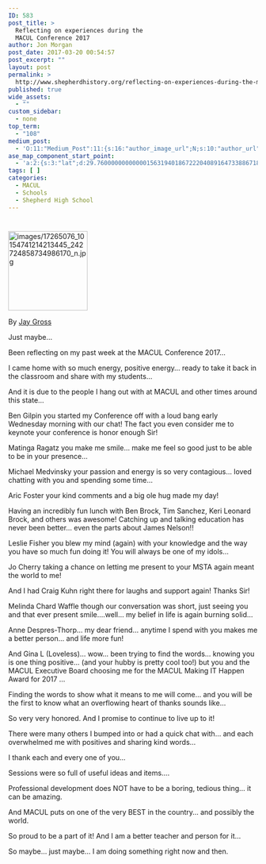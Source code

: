 ```yaml
---
ID: 583
post_title: >
  Reflecting on experiences during the
  MACUL Conference 2017
author: Jon Morgan
post_date: 2017-03-20 00:54:57
post_excerpt: ""
layout: post
permalink: >
  http://www.shepherdhistory.org/reflecting-on-experiences-during-the-macul-conference-2017/
published: true
wide_assets:
  - ""
custom_sidebar:
  - none
top_term:
  - "108"
medium_post:
  - 'O:11:"Medium_Post":11:{s:16:"author_image_url";N;s:10:"author_url";N;s:11:"byline_name";N;s:12:"byline_email";N;s:10:"cross_link";s:2:"no";s:2:"id";N;s:21:"follower_notification";s:3:"yes";s:7:"license";s:19:"all-rights-reserved";s:14:"publication_id";s:12:"881fb60cdbf3";s:6:"status";s:4:"none";s:3:"url";N;}'
ase_map_component_start_point:
  - 'a:2:{s:3:"lat";d:29.760000000000001563194018672220408916473388671875;s:3:"lng";d:-95.3799999999999954525264911353588104248046875;}'
tags: [ ]
categories:
  - MACUL
  - Schools
  - Shepherd High School
---
```

<h1></h1>
<img title="null" src="http://www.shepherdhistory.org/wp-content/uploads/2017/03/17265076_10154741214213445_242724858734986170_n.jpg" alt="images/17265076_10154741214213445_242724858734986170_n.jpg" width="160" height="160" />

By <a href="https://www.facebook.com/jgross811/posts/10154741214348445">Jay Gross</a>

Just maybe…

Been reflecting on my past week at the MACUL Conference 2017…

I came home with so much energy, positive energy… ready to take it back in the classroom and share with my students…

And it is due to the people I hang out with at MACUL and other times around this state…

Ben Gilpin you started my Conference off with a loud bang early Wednesday morning with our chat! The fact you even consider me to keynote your conference is honor enough Sir!

Matinga Ragatz you make me smile… make me feel so good just to be able to be in your presence…

Michael Medvinsky your passion and energy is so very contagious… loved chatting with you and spending some time…

Aric Foster your kind comments and a big ole hug made my day!

Having an incredibly fun lunch with Ben Brock, Tim Sanchez, Keri Leonard Brock, and others was awesome! Catching up and talking education has never been better… even the parts about James Nelson!!

Leslie Fisher you blew my mind (again) with your knowledge and the way you have so much fun doing it! You will always be one of my idols…

Jo Cherry taking a chance on letting me present to your MSTA again meant the world to me!

And I had Craig Kuhn right there for laughs and support again! Thanks Sir!

Melinda Chard Waffle though our conversation was short, just seeing you and that ever present smile….well… my belief in life is again burning solid…

Anne Despres-Thorp… my dear friend… anytime I spend with you makes me a better person… and life more fun!

And Gina L (Loveless)… wow… been trying to find the words… knowing you is one thing positive… (and your hubby is pretty cool too!) but you and the MACUL Executive Board choosing me for the MACUL Making IT Happen Award for 2017 …

Finding the words to show what it means to me will come… and you will be the first to know what an overflowing heart of thanks sounds like…

So very very honored. And I promise to continue to live up to it!

There were many others I bumped into or had a quick chat with… and each overwhelmed me with positives and sharing kind words…

I thank each and every one of you…

Sessions were so full of useful ideas and items….

Professional development does NOT have to be a boring, tedious thing… it can be amazing.

And MACUL puts on one of the very BEST in the country… and possibly the world.

So proud to be a part of it! And I am a better teacher and person for it…

So maybe… just maybe… I am doing something right now and then.